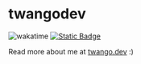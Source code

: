 # twangodev

![wakatime](https://wakatime.com/badge/user/9991414a-7288-4bc5-b8ae-d141c1e71ad1.svg)
[![Static Badge](https://img.shields.io/badge/GPG-twangodev-blue?logo=gnuprivacyguard)](https://github.com/twangodev.gpg)

Read more about me at [twango.dev](https://twango.dev/?utm_source=github.com) :)
